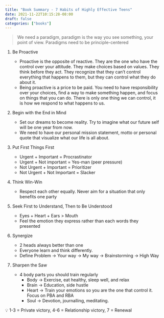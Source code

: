 ```yaml
---
title: "Book Summary - 7 Habits of Highly Effective Teens"
date: 2021-11-22T10:15:28-08:00
draft: false
categories: ["books"]
---
```


> We need a paradigm, paradigm is the way you see something, your point of view. Paradigms need to be principle-centered
> 

1. Be Proactive
    - Proactive is the opposite of reactive. They are the one who have the control over your attitude. They make choices based on values. They think before they act. They recognize that they can’t control everything that happens to them, but they can control what they do about it.
    - Being proactive is a price to be paid. You need to have responsibility over your choices, find a way to make something happen, and focus on things that you can do. There is only one thing we can control, it is how we respond to what happens to us.
    
2. Begin with the End in Mind
    - Set our dreams to become reality. Try to imagine what our future self will be one year from now.
    - We need to have our personal mission statement, motto or personal quote that visualize what our life is all about.
    
3. Put First Things First
    - Urgent + Important = Procrastinator
    - Urgent + Not important = Yes-man (peer pressure)
    - Not Urgent + Important = Prioritizer
    - Not Urgent + Not Important =  Slacker
4. Think Win-Win
    - Respect each other equally. Never aim for a situation that only benefits one party
5. Seek First to Understand, Then to Be Understood
    - Eyes + Heart + Ears > Mouth
    - Feel the emotion they express rather than each words they presented
6. Synergize
    - 2 heads always better than one
    - Everyone learn and think differently.
    - Define Problem → Your way → My way → Brainstorming → High Way
7. Sharpen the Saw
    - 4 body parts you should train regularly
        - Body → Exercise, eat healthy, sleep well, and relax
        - Brain → Education, side hustle
        - Heart → Train your emotions so you are the one that control it. Focus on PBA and RBA
        - Soul → Devotion, journalling, meditating.

         

<aside>
💡 1-3 = Private victory, 4-6 = Relationship victory, 7 = Renewal

</aside>